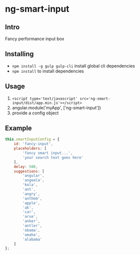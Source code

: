 # ng-smart-input
## Intro
Fancy performance input box


## Installing
* `npm install -g gulp gulp-cli` install global cli dependencies
* `npm install` to install dependencies

## Usage
1. `<script type='text/javascript' src='ng-smart-input/dist/app.min.js'></script>`
2. angular.module('myApp', ['ng-smart-input'])
3. provide a config object

## Example
```javascript
this.smartInputConfig = {
	id: 'fancy-input',
	placeholders: [
		'fancy smart input...',
		'your search text goes here'
	],
	delay: 500,
	suggestions: [
		'angular', 
		'angoala', 
		'kola', 
		'ant', 
		'angry',
		'anthem',
		'apple',
		'ak',
		'car',
		'arse',
		'anker',
		'antler',
		'obama',
		'omaha',
		'alabama'
	]
};
```
